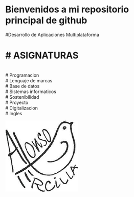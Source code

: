 # Bienvenidos a mi repositorio principal de github

#Desarrollo de Aplicaciones Multiplataforma
<h1>#            ASIGNATURAS</h1>
<br># Programacion
<br># Lenguaje de marcas
<br># Base de datos
<br># Sistemas informaticos
<br># Sostenibilidad
<br># Proyecto
<br># Digitalizacion
<br># Ingles

![DAM](img/descarga.png)
